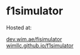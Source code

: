 # f1simulator

Hosted at:

[dev.wim.ae/fisimulator](https://dev.wim.ae/f1simulator) \
[wimllc.github.io/f1simulator](https://wimllc.github.io/f1simulator)
